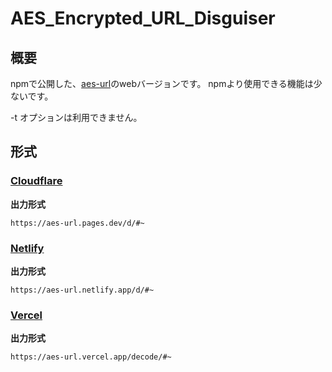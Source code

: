 # AES_Encrypted_URL_Disguiser

## 概要
npmで公開した、[aes-url](https://www.npmjs.com/package/aes-url)のwebバージョンです。
npmより使用できる機能は少ないです。

-t オプションは利用できません。

## 形式

### [Cloudflare](https://aes-url.pages.dev)

**出力形式**
```
https://aes-url.pages.dev/d/#~
```

### [Netlify](https://aes-url.netlify.app)

**出力形式**
```
https://aes-url.netlify.app/d/#~
```
### [Vercel](https://aes-url.vercel.app)

**出力形式**
```
https://aes-url.vercel.app/decode/#~
```